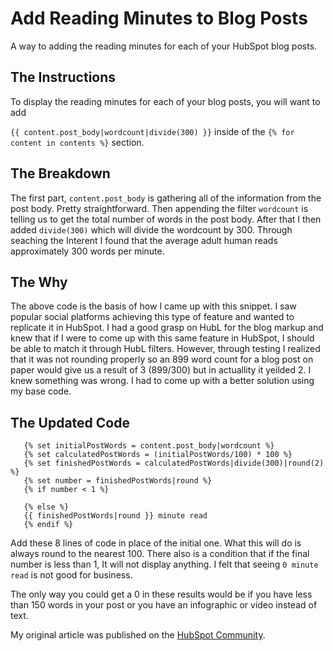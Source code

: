 # Add Reading Minutes to Blog Posts
A way to adding the reading minutes for each of your HubSpot blog posts.
## The Instructions
To display the reading minutes for each of your blog posts, you will want to add

`{{ content.post_body|wordcount|divide(300) }}` inside of the `{% for content in contents %}` section.

## The Breakdown
The first part, `content.post_body` is gathering all of the information from the post body. Pretty straightforward. Then appending the filter `wordcount` is telling us to get the total number of words in the post body. After that I then added `divide(300)` which will divide the wordcount by 300. Through seaching the Interent I found that the average adult human reads approximately 300 words per minute.

## The Why
The above code is the basis of how I came up with this snippet. I saw popular social platforms achieving this type of feature and wanted to replicate it in HubSpot. I had a good grasp on HubL for the blog markup and knew that if I were to come up with this same feature in HubSpot, I should be able to match it through HubL filters. However, through testing I realized that it was not rounding properly so an 899 word count for a blog post on paper would give us a result of 3 (899/300) but in actuallity it yeilded 2. I knew something was wrong. I had to come up with a better solution using my base code.

## The Updated Code
```
   {% set initialPostWords = content.post_body|wordcount %}
   {% set calculatedPostWords = (initialPostWords/100) * 100 %}
   {% set finishedPostWords = calculatedPostWords|divide(300)|round(2) %}
   {% set number = finishedPostWords|round %}
   {% if number < 1 %}
 
   {% else %}
   {{ finishedPostWords|round }} minute read
   {% endif %}
```
Add these 8 lines of code in place of the initial one. What this will do is always round to the nearest 100. There also is a condition that if the final number is less than 1, It will not display anything. I felt that seeing `0 minute read` is not good for business. 

The only way you could get a 0 in these results would be if you have less than 150 words in your post or you have an infographic or video instead of text.

My original article was published on the [HubSpot Community](https://community.hubspot.com/t5/Share-Your-Work/How-to-Add-Reading-Minutes-to-Blog-Posts/m-p/9691#M30). 
